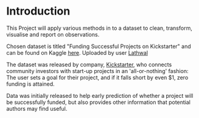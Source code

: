 # Introduction 

This Project will apply various methods in to a dataset to clean, transform, visualise and report on observations.

Chosen dataset is titled "Funding Successful Projects on Kickstarter" and can be found on Kaggle [here](https://www.kaggle.com/codename007/funding-successful-projects). Uploaded by user [Lathwal](https://www.kaggle.com/codename007)

The dataset was released by company, [Kickstarter](https://www.kickstarter.com/), who connects community investors with start-up projects in an 'all-or-nothing' fashion: The user sets a goal for their project, and if it falls short by even $1, zero funding is attained.

Data was initially released to help early prediction of whether a project will be successfully funded, but also provides other information that potential authors may find useful.
